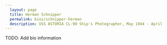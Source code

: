 ```yaml
---
  layout: page
  title: Herman Schnipper
  permalink: bios/schnipper-herman
  description: USS ASTORIA CL-90 Ship's Photographer, May 1944 - April 1946 >- N Division
---
```


TODO: Add bio information